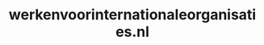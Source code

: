 ---
layout: post
title:  "werkenvoorinternationaleorganisaties.nl"
internal_url:  "/data/werkenvoorinternationaleorganisaties.nl.html"
categories: dutchgov
---